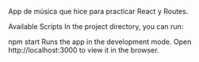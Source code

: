 App de música que hice para practicar React y Routes.

Available Scripts
In the project directory, you can run:

npm start
Runs the app in the development mode.
Open http://localhost:3000 to view it in the browser.
